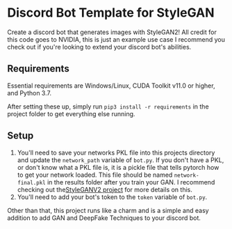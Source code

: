 # Discord Bot Template for StyleGAN
Create a discord bot that generates images with StyleGAN2! All credit for this code goes to NVIDIA, this is just an example use case I recommend you check out if you're looking to extend your discord bot's abilities.

## Requirements
Essential requirements are Windows/Linux, CUDA Toolkit v11.0 or higher, and Python 3.7.

After setting these up, simply run `pip3 install -r requirements` in the project folder to get everything else running.

## Setup
1. You'll need to save your networks PKL file into this projects directory and update the `network_path` variable of `bot.py`. If you don't have a PKL, or don't know what a PKL file is, it is a pickle file that tells pytorch how to get your network loaded. This file should be named `network-final.pkl` in the results folder after you train your GAN. I recommend checking out the[StyleGANV2 project](https://github.com/NVlabs/stylegan2-ada) for more details on this. 
2. You'll need to add your bot's token to the `token` variable of `bot.py`.

Other than that, this project runs like a charm and is a simple and easy addition to add GAN and DeepFake Techniques to your discord bot. 
